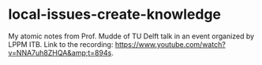 # local-issues-create-knowledge
My atomic notes from Prof. Mudde of TU Delft talk in an event organized by LPPM ITB. Link to the recording: https://www.youtube.com/watch?v=NNA7uh8ZHQA&amp;t=894s.
